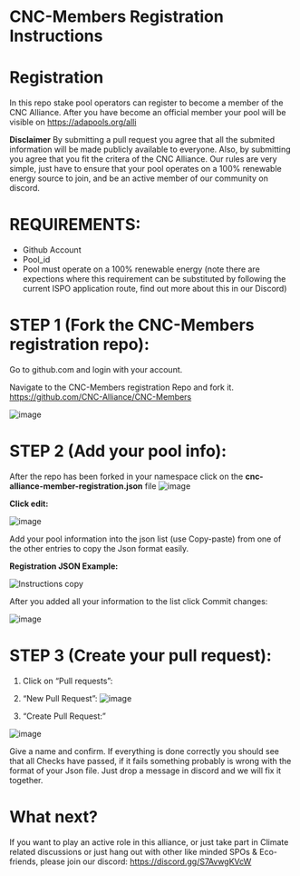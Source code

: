 # CNC-Members Registration Instructions

# Registration
In this repo stake pool operators can register to become a member of the CNC Alliance. After you have become an official member your pool will be visible on https://adapools.org/alli 

**Disclaimer** By submitting a pull request you agree that all the submited information will be made publicly available to everyone. Also, by submitting you agree that you fit the critera of the CNC Alliance. Our rules are very simple, just have to ensure that your pool operates on a 100% renewable energy source to join, and be an active member of our community on discord.

# REQUIREMENTS:
- Github Account
- Pool_id
- Pool must operate on a 100% renewable energy (note there are expections where this requirement can be substituted by following the current ISPO application route, find out more about this in our Discord)

# STEP 1 (Fork the CNC-Members registration repo):
Go to github.com and login with your account.

Navigate to the CNC-Members registration Repo and fork it.
https://github.com/CNC-Alliance/CNC-Members

![image](https://user-images.githubusercontent.com/94197082/197391240-f2943874-58cb-4d1f-9ffa-ae92683481d8.png)

# STEP 2 (Add your pool info):
After the repo has been forked in your namespace click on the **cnc-alliance-member-registration.json** file
![image](https://user-images.githubusercontent.com/94197082/197391662-9c81bcdd-544c-403f-a006-93caa613c2a9.png)


**Click edit:**

![image](https://user-images.githubusercontent.com/94197082/197391760-d4d052d3-89ea-49be-9cf7-52543b67225b.png)

Add your pool information into the json list (use Copy-paste) from one of the other entries to copy the Json format easily.

**Registration JSON Example:**

![Instructions copy](https://user-images.githubusercontent.com/94197082/197392186-b999a8a3-1752-477b-bfa1-b7068b74b1d9.png)

After you added all your information to the list click Commit changes:

![image](https://user-images.githubusercontent.com/94197082/197392347-bd3947dd-502f-438e-845a-ea0dba7c6d5c.png)


# STEP 3 (Create your pull request):
1) Click on “Pull requests”:
2) “New Pull Request”:
![image](https://user-images.githubusercontent.com/94197082/197392490-92e4743e-6431-490b-abe5-933b1a23520f.png)

3) “Create Pull Request:”

![image](https://user-images.githubusercontent.com/94197082/197392944-0ea70d47-e75c-4454-b7c7-bc98d4e1037b.png)

Give a name and confirm. If everything is done correctly you should see that all Checks have passed, if it fails something probably is wrong with the format of your Json file. Just drop a message in discord and we will fix it together.

# What next?
If you want to play an active role in this alliance, or just take part in Climate related discussions or just hang out with other like minded SPOs & Eco-friends, please join our discord: https://discord.gg/S7AvwgKVcW
